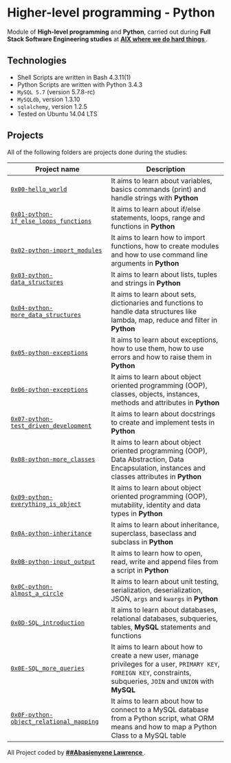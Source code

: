 # Higher-level programming - Python
Module of **High-level programming** and **Python**, carried out during **Full Stack Software Engineering studies** at **[AlX where we do hard things ](https://www.alx-intranet.hbtn.io/)**.

## Technologies
* Shell Scripts are written in Bash 4.3.11(1)
* Python Scripts are written with Python 3.4.3
* `MySQL 5.7` (version 5.7.8-rc)
* `MySQLdb`, version 1.3.10
* `sqlalchemy`, version 1.2.5
* Tested on Ubuntu 14.04 LTS

## Projects
All of the following folders are projects done during the studies:

| Project name | Description |
| ------------ | ----------- |
| [`0x00-hello_world`](https://github.com/luischaparroc/holbertonschool-higher_level_programming/tree/master/0x00-python-hello_world) | It aims to learn about variables, basics commands (print) and handle strings with **Python** |
| [`0x01-python-if_else_loops_functions`](https://github.com/luischaparroc/holbertonschool-low_level_programming/tree/master/0x01-variables_if_else_while) | It aims to learn about if/else statements, loops, range and functions in **Python** |
| [`0x02-python-import_modules`](https://github.com/luischaparroc/holbertonschool-higher_level_programming/tree/master/0x02-python-import_modules) | It aims to learn how to import functions, how to create modules and how to use command line arguments in **Python** |
| [`0x03-python-data_structures`](https://github.com/luischaparroc/holbertonschool-higher_level_programming/tree/master/0x03-python-data_structures) | It aims to learn about lists, tuples and strings in **Python** |
| [`0x04-python-more_data_structures`](https://github.com/luischaparroc/holbertonschool-higher_level_programming/tree/master/0x04-python-more_data_structures) | It aims to learn about sets, dictionaries and functions to handle data structures like lambda, map, reduce and filter in **Python** |
| [`0x05-python-exceptions`](https://github.com/luischaparroc/holbertonschool-higher_level_programming/tree/master/0x05-python-exceptions) | It aims to learn about exceptions, how to use them, how to use errors and how to raise them in **Python** |
| [`0x06-python-exceptions`](https://github.com/luischaparroc/holbertonschool-higher_level_programming/tree/master/0x06-python-classes) | It aims to learn about object oriented programming (OOP), classes, objects, instances, methods and attributes in **Python** |
| [`0x07-python-test_driven_development`](https://github.com/luischaparroc/holbertonschool-higher_level_programming/tree/master/0x07-python-test_driven_development) | It aims to learn about docstrings to create and implement tests in **Python** |
| [`0x08-python-more_classes`](https://github.com/luischaparroc/holbertonschool-higher_level_programming/tree/master/0x08-python-more_classes) | It aims to learn about object oriented programming (OOP), Data Abstraction, Data Encapsulation, instances and classes attributes in **Python** |
| [`0x09-python-everything_is_object`](https://github.com/luischaparroc/holbertonschool-higher_level_programming/tree/master/0x09-python-everything_is_object) | It aims to learn about object oriented programming (OOP), mutability, identity and data types in **Python** |
| [`0x0A-python-inheritance`](https://github.com/luischaparroc/holbertonschool-higher_level_programming/tree/master/0x0A-python-inheritance) | It aims to learn about inheritance, superclass, baseclass and subclass in **Python** |
| [`0x0B-python-input_output`](https://github.com/luischaparroc/holbertonschool-higher_level_programming/tree/master/0x0B-python-input_output) | It aims to learn how to open, read, write and append files from a script in **Python** |
| [`0x0C-python-almost_a_circle`](https://github.com/luischaparroc/holbertonschool-higher_level_programming/tree/master/0x0C-python-almost_a_circle) | It aims to learn about unit testing, serialization, deserialization, JSON, `args` and `kwargs` in **Python** |
| [`0x0D-SQL_introduction`](https://github.com/luischaparroc/holbertonschool-higher_level_programming/tree/master/0x0D-SQL_introduction) | It aims to learn about databases, relational databases, subqueries, tables, **MySQL** statements and functions |
| [`0x0E-SQL_more_queries`](https://github.com/luischaparroc/holbertonschool-higher_level_programming/tree/master/0x0E-SQL_more_queries) | It aims to learn about how to create a new user, manage privileges for a user, `PRIMARY KEY`, `FOREIGN KEY`, constraints, subqueries, `JOIN` and `UNION` with **MySQL** |
| [`0x0F-python-object_relational_mapping`](https://github.com/luischaparroc/holbertonschool-higher_level_programming/tree/master/0x0F-python-object_relational_mapping) | It aims to learn about how to connect to a MySQL database from a Python script, what ORM means and how to map a Python Class to a MySQL table |

All Project coded by **[ ##Abasienyene Lawrence  ](https://github.com/Abasienyene)**.
